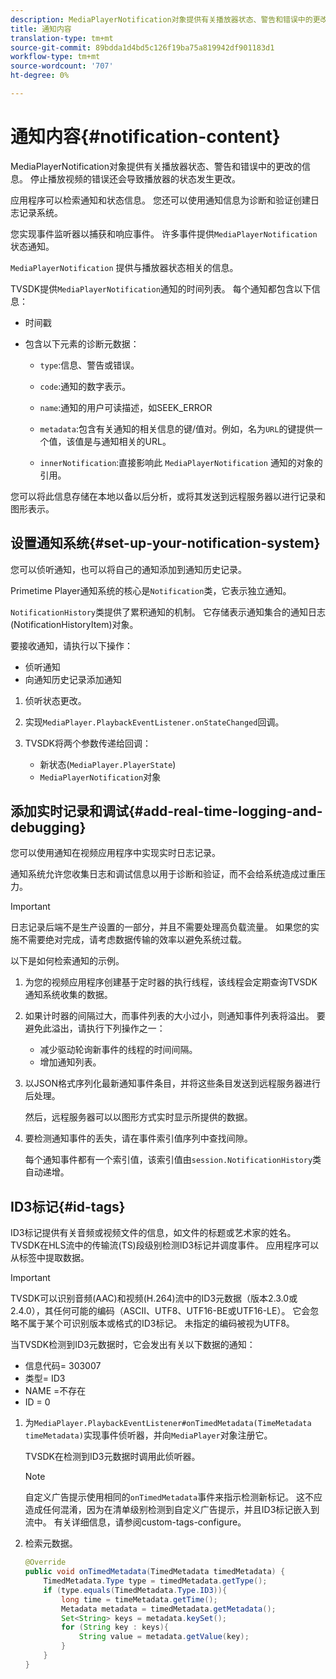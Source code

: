 ```yaml
---
description: MediaPlayerNotification对象提供有关播放器状态、警告和错误中的更改的信息。 停止播放视频的错误还会导致播放器的状态发生更改。
title: 通知内容
translation-type: tm+mt
source-git-commit: 89bdda1d4bd5c126f19ba75a819942df901183d1
workflow-type: tm+mt
source-wordcount: '707'
ht-degree: 0%

---
```



# 通知内容{#notification-content}

MediaPlayerNotification对象提供有关播放器状态、警告和错误中的更改的信息。 停止播放视频的错误还会导致播放器的状态发生更改。

应用程序可以检索通知和状态信息。 您还可以使用通知信息为诊断和验证创建日志记录系统。

您实现事件监听器以捕获和响应事件。 许多事件提供`MediaPlayerNotification`状态通知。

`MediaPlayerNotification` 提供与播放器状态相关的信息。

TVSDK提供`MediaPlayerNotification`通知的时间列表。 每个通知都包含以下信息：

* 时间戳
* 包含以下元素的诊断元数据：

   * `type`:信息、警告或错误。
   * `code`:通知的数字表示。
   * `name`:通知的用户可读描述，如SEEK_ERROR
   * `metadata`:包含有关通知的相关信息的键/值对。例如，名为`URL`的键提供一个值，该值是与通知相关的URL。

   * `innerNotification`:直接影响此 `MediaPlayerNotification` 通知的对象的引用。

您可以将此信息存储在本地以备以后分析，或将其发送到远程服务器以进行记录和图形表示。

## 设置通知系统{#set-up-your-notification-system}

您可以侦听通知，也可以将自己的通知添加到通知历史记录。

Primetime Player通知系统的核心是`Notification`类，它表示独立通知。

`NotificationHistory`类提供了累积通知的机制。 它存储表示通知集合的通知日志(NotificationHistoryItem)对象。

要接收通知，请执行以下操作：

* 侦听通知
* 向通知历史记录添加通知

1. 侦听状态更改。
1. 实现`MediaPlayer.PlaybackEventListener.onStateChanged`回调。
1. TVSDK将两个参数传递给回调：

   * 新状态(`MediaPlayer.PlayerState`)
   * `MediaPlayerNotification`对象

## 添加实时记录和调试{#add-real-time-logging-and-debugging}

您可以使用通知在视频应用程序中实现实时日志记录。

通知系统允许您收集日志和调试信息以用于诊断和验证，而不会给系统造成过重压力。

>[!IMPORTANT]
>
>日志记录后端不是生产设置的一部分，并且不需要处理高负载流量。 如果您的实施不需要绝对完成，请考虑数据传输的效率以避免系统过载。

以下是如何检索通知的示例。

1. 为您的视频应用程序创建基于定时器的执行线程，该线程会定期查询TVSDK通知系统收集的数据。

1. 如果计时器的间隔过大，而事件列表的大小过小，则通知事件列表将溢出。 要避免此溢出，请执行下列操作之一：

   * 减少驱动轮询新事件的线程的时间间隔。
   * 增加通知列表。

1. 以JSON格式序列化最新通知事件条目，并将这些条目发送到远程服务器进行后处理。

   然后，远程服务器可以以图形方式实时显示所提供的数据。
1. 要检测通知事件的丢失，请在事件索引值序列中查找间隙。

   每个通知事件都有一个索引值，该索引值由`session.NotificationHistory`类自动递增。

## ID3标记{#id-tags}

ID3标记提供有关音频或视频文件的信息，如文件的标题或艺术家的姓名。 TVSDK在HLS流中的传输流(TS)段级别检测ID3标记并调度事件。 应用程序可以从标签中提取数据。

>[!IMPORTANT]
>
>TVSDK可以识别音频(AAC)和视频(H.264)流中的ID3元数据（版本2.3.0或2.4.0），其任何可能的编码（ASCII、UTF8、UTF16-BE或UTF16-LE）。 它会忽略不属于某个可识别版本或格式的ID3标记。 未指定的编码被视为UTF8。

当TVSDK检测到ID3元数据时，它会发出有关以下数据的通知：

* 信息代码= 303007
* 类型= ID3
* NAME =不存在
* ID = 0

1. 为`MediaPlayer.PlaybackEventListener#onTimedMetadata(TimeMetadata timeMetadata)`实现事件侦听器，并向`MediaPlayer`对象注册它。

   TVSDK在检测到ID3元数据时调用此侦听器。

   >[!NOTE]
   >
   >自定义广告提示使用相同的`onTimedMetadata`事件来指示检测新标记。 这不应造成任何混淆，因为在清单级别检测到自定义广告提示，并且ID3标记嵌入到流中。 有关详细信息，请参阅custom-tags-configure。

1. 检索元数据。

   ```java
   @Override 
   public void onTimedMetadata(TimedMetadata timedMetadata) { 
       TimedMetadata.Type type = timedMetadata.getType(); 
       if (type.equals(TimedMetadata.Type.ID3)){ 
           long time = timeMetadata.getTime(); 
           Metadata metadata = timedMetadata.getMetadata(); 
           Set<String> keys = metadata.keySet(); 
           for (String key : keys){ 
               String value = metadata.getValue(key); 
           } 
       } 
   }
   ```
